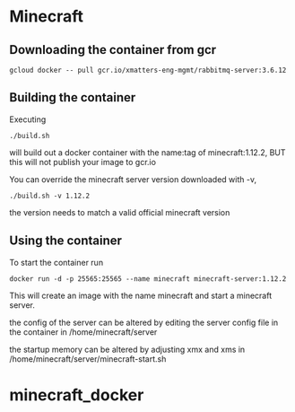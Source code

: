 Minecraft
===
Downloading the container from gcr
---
```
gcloud docker -- pull gcr.io/xmatters-eng-mgmt/rabbitmq-server:3.6.12
```

Building the container
---
Executing

```
./build.sh
```

will build out a docker container with the name:tag of minecraft:1.12.2, BUT this will not publish your image to gcr.io

You can override the minecraft server version downloaded with -v,
```
./build.sh -v 1.12.2
```
the version needs to match a valid official minecraft version

Using the container
---
To start the container run

```
docker run -d -p 25565:25565 --name minecraft minecraft-server:1.12.2
```

This will create an image with the name minecraft and start a minecraft server.

the config of the server can be altered by editing the server config file in the container in /home/minecraft/server

the startup memory can be altered by adjusting xmx and xms in /home/minecraft/server/minecraft-start.sh
# minecraft_docker
